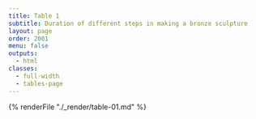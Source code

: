 ```yaml
---
title: Table 1
subtitle: Duration of different steps in making a bronze sculpture
layout: page
order: 2001
menu: false
outputs:
  - html
classes: 
  - full-width 
  - tables-page
---
```


{% renderFile "./_render/table-01.md" %}